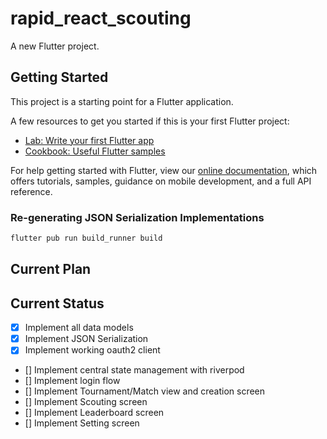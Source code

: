 # rapid_react_scouting

A new Flutter project.

## Getting Started

This project is a starting point for a Flutter application.

A few resources to get you started if this is your first Flutter project:

- [Lab: Write your first Flutter app](https://flutter.dev/docs/get-started/codelab)
- [Cookbook: Useful Flutter samples](https://flutter.dev/docs/cookbook)

For help getting started with Flutter, view our
[online documentation](https://flutter.dev/docs), which offers tutorials,
samples, guidance on mobile development, and a full API reference.


### Re-generating JSON Serialization Implementations

```sh
flutter pub run build_runner build
```

## Current Plan



## Current Status

- [x] Implement all data models
- [x] Implement JSON Serialization
- [x] Implement working oauth2 client
- [] Implement central state management with riverpod
- [] Implement login flow
- [] Implement Tournament/Match view and creation screen
- [] Implement Scouting screen
- [] Implement Leaderboard screen
- [] Implement Setting screen

